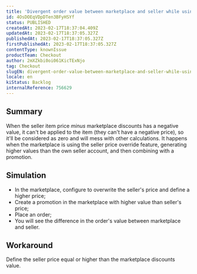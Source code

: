 ```yaml
---
title: 'Divergent order value between marketplace and seller while using price override and promotions'
id: 4OsDOEqVDpDTen3BFyHSYf
status: PUBLISHED
createdAt: 2023-02-17T18:37:04.409Z
updatedAt: 2023-02-17T18:37:05.327Z
publishedAt: 2023-02-17T18:37:05.327Z
firstPublishedAt: 2023-02-17T18:37:05.327Z
contentType: knownIssue
productTeam: Checkout
author: 2mXZkbi0oi061KicTExNjo
tag: Checkout
slugEN: divergent-order-value-between-marketplace-and-seller-while-using-price-override-and-promotions
locale: en
kiStatus: Backlog
internalReference: 756629
---
```


## Summary


When the seller item price _minus_ marketplace discounts has a negative value, it can't be applied to the item (they can't have a negative price), so it'll be considered as zero and will mess with other calculations. It happens when the marketplace is using the seller price override feature, generating higher values than the own seller account, and then combining with a promotion.


##

## Simulation



- In the marketplace, configure to overwrite the seller's price and define a higher price;
- Create a promotion in the marketplace with higher value than seller's price;
- Place an order;
- You will see the difference in the order's value between marketplace and seller.


##

## Workaround


Define the seller price equal or higher than the marketplace discounts value.



